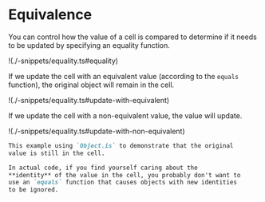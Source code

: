 # Equivalence

You can control how the value of a cell is compared to determine
if it needs to be updated by specifying an equality function.

!(./-snippets/equality.ts#equality)

If we update the cell with an equivalent value (according to the
`equals` function), the original object will remain in the cell.

!(./-snippets/equality.ts#update-with-equivalent)

If we update the cell with a non-equivalent value, the value will
update.

!(./-snippets/equality.ts#update-with-non-equivalent)

```md warning
This example using `Object.is` to demonstrate that the original
value is still in the cell.

In actual code, if you find yourself caring about the
**identity** of the value in the cell, you probably don't want to
use an `equals` function that causes objects with new identities
to be ignored.
```
